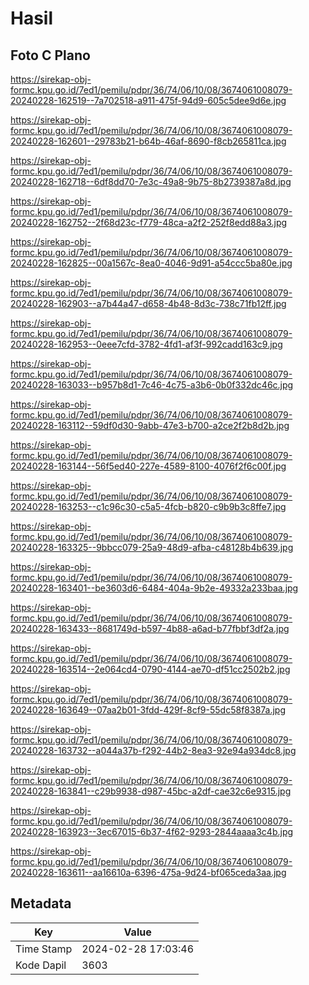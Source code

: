# Hasil

## Foto C Plano

https://sirekap-obj-formc.kpu.go.id/7ed1/pemilu/pdpr/36/74/06/10/08/3674061008079-20240228-162519--7a702518-a911-475f-94d9-605c5dee9d6e.jpg

https://sirekap-obj-formc.kpu.go.id/7ed1/pemilu/pdpr/36/74/06/10/08/3674061008079-20240228-162601--29783b21-b64b-46af-8690-f8cb265811ca.jpg

https://sirekap-obj-formc.kpu.go.id/7ed1/pemilu/pdpr/36/74/06/10/08/3674061008079-20240228-162718--6df8dd70-7e3c-49a8-9b75-8b2739387a8d.jpg

https://sirekap-obj-formc.kpu.go.id/7ed1/pemilu/pdpr/36/74/06/10/08/3674061008079-20240228-162752--2f68d23c-f779-48ca-a2f2-252f8edd88a3.jpg

https://sirekap-obj-formc.kpu.go.id/7ed1/pemilu/pdpr/36/74/06/10/08/3674061008079-20240228-162825--00a1567c-8ea0-4046-9d91-a54ccc5ba80e.jpg

https://sirekap-obj-formc.kpu.go.id/7ed1/pemilu/pdpr/36/74/06/10/08/3674061008079-20240228-162903--a7b44a47-d658-4b48-8d3c-738c71fb12ff.jpg

https://sirekap-obj-formc.kpu.go.id/7ed1/pemilu/pdpr/36/74/06/10/08/3674061008079-20240228-162953--0eee7cfd-3782-4fd1-af3f-992cadd163c9.jpg

https://sirekap-obj-formc.kpu.go.id/7ed1/pemilu/pdpr/36/74/06/10/08/3674061008079-20240228-163033--b957b8d1-7c46-4c75-a3b6-0b0f332dc46c.jpg

https://sirekap-obj-formc.kpu.go.id/7ed1/pemilu/pdpr/36/74/06/10/08/3674061008079-20240228-163112--59df0d30-9abb-47e3-b700-a2ce2f2b8d2b.jpg

https://sirekap-obj-formc.kpu.go.id/7ed1/pemilu/pdpr/36/74/06/10/08/3674061008079-20240228-163144--56f5ed40-227e-4589-8100-4076f2f6c00f.jpg

https://sirekap-obj-formc.kpu.go.id/7ed1/pemilu/pdpr/36/74/06/10/08/3674061008079-20240228-163253--c1c96c30-c5a5-4fcb-b820-c9b9b3c8ffe7.jpg

https://sirekap-obj-formc.kpu.go.id/7ed1/pemilu/pdpr/36/74/06/10/08/3674061008079-20240228-163325--9bbcc079-25a9-48d9-afba-c48128b4b639.jpg

https://sirekap-obj-formc.kpu.go.id/7ed1/pemilu/pdpr/36/74/06/10/08/3674061008079-20240228-163401--be3603d6-6484-404a-9b2e-49332a233baa.jpg

https://sirekap-obj-formc.kpu.go.id/7ed1/pemilu/pdpr/36/74/06/10/08/3674061008079-20240228-163433--8681749d-b597-4b88-a6ad-b77fbbf3df2a.jpg

https://sirekap-obj-formc.kpu.go.id/7ed1/pemilu/pdpr/36/74/06/10/08/3674061008079-20240228-163514--2e064cd4-0790-4144-ae70-df51cc2502b2.jpg

https://sirekap-obj-formc.kpu.go.id/7ed1/pemilu/pdpr/36/74/06/10/08/3674061008079-20240228-163649--07aa2b01-3fdd-429f-8cf9-55dc58f8387a.jpg

https://sirekap-obj-formc.kpu.go.id/7ed1/pemilu/pdpr/36/74/06/10/08/3674061008079-20240228-163732--a044a37b-f292-44b2-8ea3-92e94a934dc8.jpg

https://sirekap-obj-formc.kpu.go.id/7ed1/pemilu/pdpr/36/74/06/10/08/3674061008079-20240228-163841--c29b9938-d987-45bc-a2df-cae32c6e9315.jpg

https://sirekap-obj-formc.kpu.go.id/7ed1/pemilu/pdpr/36/74/06/10/08/3674061008079-20240228-163923--3ec67015-6b37-4f62-9293-2844aaaa3c4b.jpg

https://sirekap-obj-formc.kpu.go.id/7ed1/pemilu/pdpr/36/74/06/10/08/3674061008079-20240228-163611--aa16610a-6396-475a-9d24-bf065ceda3aa.jpg


## Metadata

| Key        | Value               |
| ---------- | ------------------- |
| Time Stamp | 2024-02-28 17:03:46 |
| Kode Dapil | 3603                |



